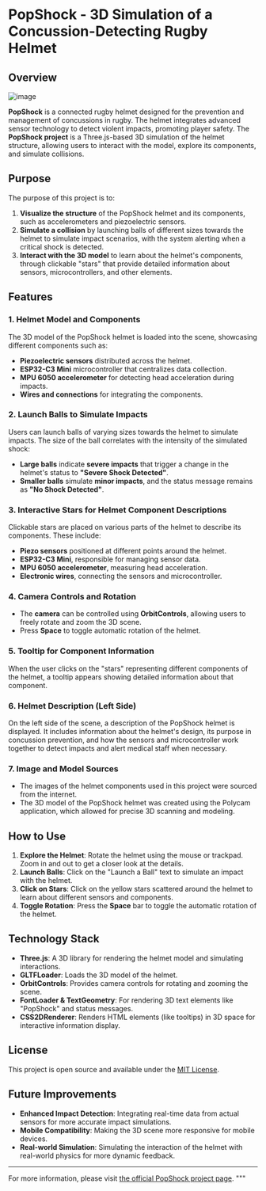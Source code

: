 # PopShock - 3D Simulation of a Concussion-Detecting Rugby Helmet

## Overview

![image](https://github.com/user-attachments/assets/aef16975-4bc5-4d9d-8318-ea29b227773c)


**PopShock** is a connected rugby helmet designed for the prevention and management of concussions in rugby. The helmet integrates advanced sensor technology to detect violent impacts, promoting player safety. The **PopShock project** is a Three.js-based 3D simulation of the helmet structure, allowing users to interact with the model, explore its components, and simulate collisions.

## Purpose

The purpose of this project is to:

1. **Visualize the structure** of the PopShock helmet and its components, such as accelerometers and piezoelectric sensors.
2. **Simulate a collision** by launching balls of different sizes towards the helmet to simulate impact scenarios, with the system alerting when a critical shock is detected.
3. **Interact with the 3D model** to learn about the helmet's components, through clickable "stars" that provide detailed information about sensors, microcontrollers, and other elements.

## Features

### 1. Helmet Model and Components
The 3D model of the PopShock helmet is loaded into the scene, showcasing different components such as:
- **Piezoelectric sensors** distributed across the helmet.
- **ESP32-C3 Mini** microcontroller that centralizes data collection.
- **MPU 6050 accelerometer** for detecting head acceleration during impacts.
- **Wires and connections** for integrating the components.

### 2. Launch Balls to Simulate Impacts
Users can launch balls of varying sizes towards the helmet to simulate impacts. The size of the ball correlates with the intensity of the simulated shock:
- **Large balls** indicate **severe impacts** that trigger a change in the helmet's status to **"Severe Shock Detected"**.
- **Smaller balls** simulate **minor impacts**, and the status message remains as **"No Shock Detected"**.

### 3. Interactive Stars for Helmet Component Descriptions
Clickable stars are placed on various parts of the helmet to describe its components. These include:
- **Piezo sensors** positioned at different points around the helmet.
- **ESP32-C3 Mini**, responsible for managing sensor data.
- **MPU 6050 accelerometer**, measuring head acceleration.
- **Electronic wires**, connecting the sensors and microcontroller.

### 4. Camera Controls and Rotation
- The **camera** can be controlled using **OrbitControls**, allowing users to freely rotate and zoom the 3D scene.
- Press **Space** to toggle automatic rotation of the helmet.

### 5. Tooltip for Component Information
When the user clicks on the "stars" representing different components of the helmet, a tooltip appears showing detailed information about that component.

### 6. Helmet Description (Left Side)
On the left side of the scene, a description of the PopShock helmet is displayed. It includes information about the helmet's design, its purpose in concussion prevention, and how the sensors and microcontroller work together to detect impacts and alert medical staff when necessary.

### 7. Image and Model Sources
- The images of the helmet components used in this project were sourced from the internet.
- The 3D model of the PopShock helmet was created using the Polycam application, which allowed for precise 3D scanning and modeling.

## How to Use

1. **Explore the Helmet**: Rotate the helmet using the mouse or trackpad. Zoom in and out to get a closer look at the details.
2. **Launch Balls**: Click on the "Launch a Ball" text to simulate an impact with the helmet.
3. **Click on Stars**: Click on the yellow stars scattered around the helmet to learn about different sensors and components.
4. **Toggle Rotation**: Press the **Space** bar to toggle the automatic rotation of the helmet.

## Technology Stack

- **Three.js**: A 3D library for rendering the helmet model and simulating interactions.
- **GLTFLoader**: Loads the 3D model of the helmet.
- **OrbitControls**: Provides camera controls for rotating and zooming the scene.
- **FontLoader & TextGeometry**: For rendering 3D text elements like "PopShock" and status messages.
- **CSS2DRenderer**: Renders HTML elements (like tooltips) in 3D space for interactive information display.

## License

This project is open source and available under the [MIT License](LICENSE).

## Future Improvements

- **Enhanced Impact Detection**: Integrating real-time data from actual sensors for more accurate impact simulations.
- **Mobile Compatibility**: Making the 3D scene more responsive for mobile devices.
- **Real-world Simulation**: Simulating the interaction of the helmet with real-world physics for more dynamic feedback.

---

For more information, please visit [the official PopShock project page](https://ift.devinci.fr/).
"""

